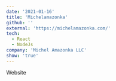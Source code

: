 ```yaml
---
date: '2021-01-16'
title: 'Michelamazonka'
github: ''
external: 'https://michelamazonka.com/'
tech:
  - React
  - NodeJs
company: 'Michel Amazonka LLC'
show: 'true'
---
```


Website
